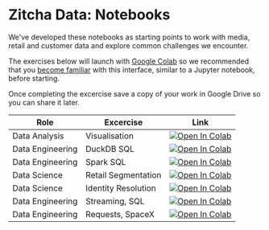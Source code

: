 # Zitcha Data: Notebooks

We've developed these notebooks as starting points to work with media, retail and customer data and explore common challenges we encounter.

The exercises below will launch with [Google Colab](https://colab.research.google.com/) so we recommended that you [become familiar](https://youtu.be/inN8seMm7UI) with this interface, similar to a Jupyter notebook, before starting.

Once completing the excercise save a copy of your work in Google Drive so you can share it later.

| Role             | Excercise           | Link                                                                                                                                                                                                   |
| ---------------- | ------------------- | ------------------------------------------------------------------------------------------------------------------------------------------------------------------------------------------------------ |
| Data Analysis    | Visualisation       | [![Open In Colab](https://colab.research.google.com/assets/colab-badge.svg)](http://colab.research.google.com/github/zitcha-data/notebooks/blob/main/notebooks/data_analysis_viz.ipynb)                |
| Data Engineering | DuckDB SQL          | [![Open In Colab](https://colab.research.google.com/assets/colab-badge.svg)](http://colab.research.google.com/github/zitcha-data/notebooks/blob/main/notebooks/data_engineering_duckdb.ipynb)          |
| Data Engineering | Spark SQL           | [![Open In Colab](https://colab.research.google.com/assets/colab-badge.svg)](http://colab.research.google.com/github/zitcha-data/notebooks/blob/main/notebooks/data_engineering_spark.ipynb)           |
| Data Science     | Retail Segmentation | [![Open In Colab](https://colab.research.google.com/assets/colab-badge.svg)](http://colab.research.google.com/github/zitcha-data/notebooks/blob/main/notebooks/data_science_rfm.ipynb)                 |
| Data Science     | Identity Resolution | [![Open In Colab](https://colab.research.google.com/assets/colab-badge.svg)](http://colab.research.google.com/github/zitcha-data/notebooks/blob/main/notebooks/data_science_identity_resolution.ipynb) |
| Data Engineering | Streaming, SQL      | [![Open In Colab](https://colab.research.google.com/assets/colab-badge.svg)](http://colab.research.google.com/github/zitcha-data/notebooks/blob/main/notebooks/data_engineering_event_stream.ipynb) |
| Data Engineering | Requests, SpaceX    | [![Open In Colab](https://colab.research.google.com/assets/colab-badge.svg)](http://colab.research.google.com/github/zitcha-data/notebooks/blob/main/notebooks/data_engineer_spacex_candidate.ipynb) |
